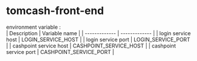 # tomcash-front-end

environment variable : <br />
| Description  | Variable name |
| ------------- | ------------- |
| login service host  | LOGIN_SERVICE_HOST  |
| login service port  | LOGIN_SERVICE_PORT  |
| cashpoint service host  | CASHPOINT_SERVICE_HOST  |
| cashpoint service port  | CASHPOINT_SERVICE_PORT  |
